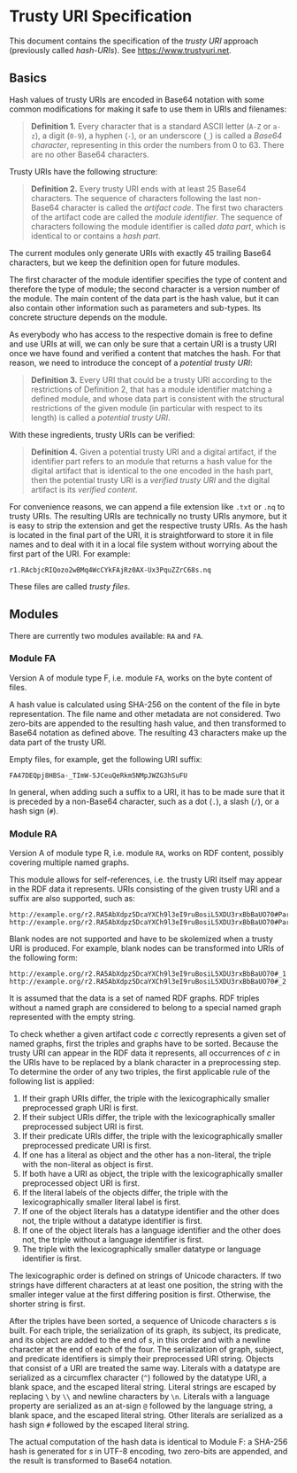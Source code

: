Trusty URI Specification
========================

This document contains the specification of the _trusty URI_ approach
(previously called _hash-URIs_). See https://www.trustyuri.net.


Basics
------

Hash values of trusty URIs are encoded in Base64 notation with some common
modifications for making it safe to use them in URIs and filenames:

> **Definition 1.**
> Every character that is a standard ASCII letter (`A-Z` or `a-z`), a digit
> (`0-9`), a hyphen (`-`), or an underscore (`_`) is called a _Base64
> character_, representing in this order the numbers from 0 to 63. There are no
> other Base64 characters.

Trusty URIs have the following structure:

> **Definition 2.**
> Every trusty URI ends with at least 25 Base64 characters. The sequence of
> characters following the last non-Base64 character is called the _artifact
> code_. The first two characters of the artifact code are called the _module
> identifier_. The sequence of characters following the module identifier
> is called _data part_, which is identical to or contains a _hash part_.

The current modules only generate URIs with exactly 45 trailing Base64
characters, but we keep the definition open for future modules.

The first character of the module identifier specifies the type of content
and therefore the type of module; the second character is a version number
of the module. The main content of the data part is the hash value, but
it can also contain other information such as parameters and sub-types. Its
concrete structure depends on the module.

As everybody who has access to the respective domain is free to define and use
URIs at will, we can only be sure that a certain URI is a trusty URI once we
have found and verified a content that matches the hash. For that reason, we
need to introduce the concept of a _potential trusty URI_:

> **Definition 3.**
> Every URI that could be a trusty URI according to the restrictions of
> Definition 2, that has a module identifier matching a defined module, and
> whose data part is consistent with the structural restrictions of the given
> module (in particular with respect to its length) is called a _potential
> trusty URI_.

With these ingredients, trusty URIs can be verified:

> **Definition 4.**
> Given a potential trusty URI and a digital artifact, if the identifier part
> refers to an module that returns a hash value for the digital artifact
> that is identical to the one encoded in the hash part, then the potential
> trusty URI is a _verified trusty URI_ and the digital artifact is its
> _verified content_.

For convenience reasons, we can append a file extension like `.txt` or `.nq`
to trusty URIs. The resulting URIs are technically no trusty URIs anymore, but
it is easy to strip the extension and get the respective trusty URIs.
As the hash is located in the final part of the URI, it is straightforward to
store it in file names and to deal with it in a local file system without
worrying about the first part of the URI. For example:

    r1.RAcbjcRIQozo2wBMq4WcCYkFAjRz0AX-Ux3PquZZrC68s.nq

These files are called _trusty files_.


Modules
-------

There are currently two modules available: `RA` and `FA`.


### Module FA

Version A of module type F, i.e. module `FA`, works on the byte content of
files.

A hash value is calculated using SHA-256 on the content of the file in byte
representation. The file name and other metadata are not considered. Two
zero-bits are appended to the resulting hash value, and then transformed to
Base64 notation as defined above. The resulting 43 characters make up the data
part of the trusty URI.

Empty files, for example, get the following URI suffix:

    FA47DEQpj8HBSa-_TImW-5JCeuQeRkm5NMpJWZG3hSuFU

In general, when adding such a suffix to a URI, it has to be made sure that it
is preceded by a non-Base64 character, such as a dot (`.`), a slash (`/`), or a
hash sign (`#`).


### Module RA

Version A of module type R, i.e. module `RA`, works on RDF content, possibly
covering multiple named graphs.

This module allows for self-references, i.e. the trusty URI itself may appear
in the RDF data it represents. URIs consisting of the given trusty URI and a
suffix are also supported, such as:

    http://example.org/r2.RA5AbXdpz5DcaYXCh9l3eI9ruBosiL5XDU3rxBbBaUO70#Part1
    http://example.org/r2.RA5AbXdpz5DcaYXCh9l3eI9ruBosiL5XDU3rxBbBaUO70#Part2

Blank nodes are not supported and have to be skolemized when a trusty URI is
produced. For example, blank nodes can be transformed into URIs of the
following form:

    http://example.org/r2.RA5AbXdpz5DcaYXCh9l3eI9ruBosiL5XDU3rxBbBaUO70#_1
    http://example.org/r2.RA5AbXdpz5DcaYXCh9l3eI9ruBosiL5XDU3rxBbBaUO70#_2

It is assumed that the data is a set of named RDF graphs. RDF triples without a
named graph are considered to belong to a special named graph represented with
the empty string.

To check whether a given artifact code _c_ correctly represents a given set of
named graphs, first the triples and graphs have to be sorted. Because the
trusty URI can appear in the RDF data it represents, all occurrences of _c_ in
the URIs have to be replaced by a blank character in a preprocessing step. To
determine the order of any two triples, the first applicable rule of the
following list is applied:

1. If their graph URIs differ, the triple with the lexicographically smaller
   preprocessed graph URI is first.
2. If their subject URIs differ, the triple with the lexicographically smaller
   preprocessed subject URI is first.
3. If their predicate URIs differ, the triple with the lexicographically
   smaller preprocessed predicate URI is first.
4. If one has a literal as object and the other has a non-literal, the triple
   with the non-literal as object is first.
5. If both have a URI as object, the triple with the lexicographically smaller
   preprocessed object URI is first.
6. If the literal labels of the objects differ, the triple with the
   lexicographically smaller literal label is first.
7. If one of the object literals has a datatype identifier and the other does
   not, the triple without a datatype identifier is first.
8. If one of the object literals has a language identifier and the other does
   not, the triple without a language identifier is first.
9. The triple with the lexicographically smaller datatype or language
   identifier is first.

The lexicographic order is defined on strings of Unicode characters. If two
strings have different characters at at least one position, the string with the
smaller integer value at the first differing position is first. Otherwise, the
shorter string is first.

After the triples have been sorted, a sequence of Unicode characters _s_ is
built. For each triple, the serialization of its graph, its subject, its
predicate, and its object are added to the end of _s_, in this order and with a
newline character at the end of each of the four. The serialization of graph,
subject, and predicate identifiers is simply their preprocessed URI string.
Objects that consist of a URI are treated the same way. Literals with a
datatype are serialized as a circumflex character (`^`) followed by the
datatype URI, a blank space, and the escaped literal string. Literal strings
are escaped by replacing `\` by `\\` and newline characters by `\n`. Literals
with a language property are serialized as an at-sign `@` followed by the
language string, a blank space, and the escaped literal string. Other literals
are serialized as a hash sign `#` followed by the escaped literal string.

The actual computation of the hash data is identical to Module F: a SHA-256
hash is generated for _s_ in UTF-8 encoding, two zero-bits are appended, and
the result is transformed to Base64 notation.
